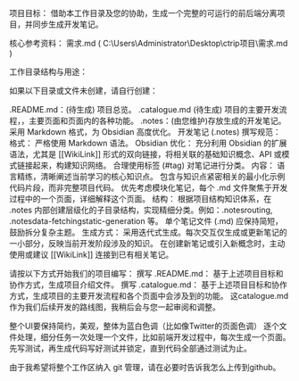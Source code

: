 项目目标： 借助本工作目录及您的协助，生成一个完整的可运行的前后端分离项目，并同步生成开发笔记。 
 
 核心参考资料： 需求.md ( C:\Users\Administrator\Desktop\ctrip项目\需求.md ) 
 
 工作目录结构与用途： 
 
 如果以下目录或文件未创建，请自行创建： 
 
 .README.md：(待生成) 项目总览。
 .catalogue.md (待生成) 项目的主要开发流程，，主要页面和页面内的各种功能。
 .notes：(由您维护)存放生成的开发笔记。采用 Markdown 格式，为 Obsidian 高度优化。 
 开发笔记 (.notes) 撰写规范： 
 格式： 严格使用 Markdown 语法。 
 Obsidian 优化： 
 充分利用 Obsidian 的扩展语法，尤其是 [[WikiLink]] 形式的双向链接，将相关联的基础知识概念、API 或模式链接起来，构建知识网络。 
 合理使用标签 (#tag) 对笔记进行分类。 
 内容： 
 语言精练，清晰阐述当前学习的核心知识点。
 包含与知识点紧密相关的最小化示例代码片段，而非完整项目代码。 
 优先考虑模块化笔记，每个 .md 文件聚焦于开发过程中的一个页面，详细解释这个页面。 
 结构： 
 根据项目结构知识体系，在 .notes 内部创建层级化的子目录结构，实现精细分类。例如：.notesrouting, .notesdata-fetchingstatic-generation 等。 
 单个笔记文件 (.md) 应保持简短，鼓励拆分复杂主题。 
 生成方式： 
 采用迭代式生成。每次交互仅生成或更新笔记的一小部分，反映当前开发阶段涉及的知识。 
 在创建新笔记或引入新概念时，主动使用或建议 [[WikiLink]] 连接到已有相关笔记。 
 
 
 请按以下方式开始我们的项目编写： 
 撰写 .README.md： 基于上述项目目标和协作方式，生成项目介绍文件。 
 撰写 .catalogue.md： 基于上述项目目标和协作方式，生成项目的主要开发流程和各个页面中会涉及到的功能。
 这catalogue.md作为我们后续开发的路线图，我稍后会与您一起审阅和调整。 

 整个UI要保持简约，美观，整体为蓝白色调（比如像Twitter的页面色调）
 逐个文件处理，细分任务一次处理一个文件，比如前端开发过程中，每次生成一个页面。
 先写测试，再生成代码写好测试并锁定，直到代码全部通过测试为止。

 由于我希望将整个工作区纳入 git 管理，请在必要时告诉我怎么上传到github。
